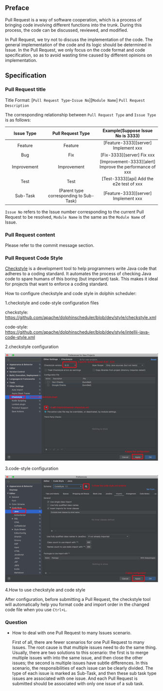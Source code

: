## Preface
Pull Request is a way of software cooperation, which is a process of bringing code involving different functions into the trunk. During this process, the code can be discussed, reviewed, and modified.

In Pull Request, we try not to discuss the implementation of the code. The general implementation of the code and its logic should be determined in Issue. In the Pull Request, we only focus on the code format and code specification, so as to avoid wasting time caused by different opinions on implementation.

## Specification

### Pull Request title

Title Format: [`Pull Request Type`-`Issue No`][`Module Name`] `Pull Request Description`

The corresponding relationship between `Pull Request Type` and `Issue Type` is as follows:

<table>
    <thead>
        <tr>
            <th style="width: 10%; text-align: center;">Issue Type</th>
            <th style="width: 20%; text-align: center;">Pull Request Type</th>
            <th style="width: 20%; text-align: center;">Example(Suppose Issue No is 3333)</th>
        </tr>
    </thead>
    <tbody>
        <tr>
            <td style="text-align: center;">Feature</td>
            <td style="text-align: center;">Feature</td>
            <td style="text-align: center;">[Feature-3333][server] Implement xxx</td>
        </tr>
        <tr>
            <td style="text-align: center;">Bug</td>
            <td style="text-align: center;">Fix</td>
            <td style="text-align: center;">[Fix-3333][server] Fix xxx</td>
        </tr>
        <tr>
            <td style="text-align: center;">Improvement</td>
            <td style="text-align: center;">Improvement</td>
            <td style="text-align: center;">[Improvement-3333][alert] Improve the performance of xxx</td>
        </tr>
        <tr>
            <td style="text-align: center;">Test</td>
            <td style="text-align: center;">Test</td>
            <td style="text-align: center;">[Test-3333][api] Add the e2e test of xxx</td>
        </tr>
        <tr>
            <td style="text-align: center;">Sub-Task</td>
            <td style="text-align: center;">(Parent type corresponding to Sub-Task)</td>
            <td style="text-align: center;">[Feature-3333][server] Implement xxx</td>
        </tr>
    </tbody>
</table>

`Issue No` refers to the Issue number corresponding to the current Pull Request to be resolved, `Module Name` is the same as the `Module Name` of Issue.

### Pull Request content

Please refer to the commit message section.

### Pull Request Code Style

[Checkstyle](https://checkstyle.sourceforge.io/) is a development tool to help programmers write Java code that adheres to a coding standard. It automates the process of checking Java code to spare humans of this boring (but important) task. This makes it ideal for projects that want to enforce a coding standard.

How to configure checkstyle and code style in dolphin scheduler:

1.checkstyle and code-style configuration files

checkstyle: https://github.com/apache/dolphinscheduler/blob/dev/style/checkstyle.xml

code-style: https://github.com/apache/dolphinscheduler/blob/dev/style/intellij-java-code-style.xml

2.checkstyle configuration

 <p align="center">
   <img src="/img/checkstyle-idea.png" alt="checkstyle idea configuration" />
 </p>
 
3.code-style configuration

 <p align="center">
   <img src="/img/code-style-idea.png" alt="code style idea configuration" />
 </p>
 
4.How to use checkstyle and code style

After configuration, before submitting a Pull Request, the checkstyle tool will automatically help you format code and import order in the changed code file when you use `Ctrl+L`.

### Question

- How to deal with one Pull Request to many Issues scenario.

    First of all, there are fewer scenarios for one Pull Request to many Issues. 
    The root cause is that multiple issues need to do the same thing.
    Usually, there are two solutions to this scenario: the first is to merge multiple issues with into the same issue, and then close the other issues;
    the second is multiple issues have subtle differences.
    In this scenario, the responsibilities of each issue can be clearly divided. The type of each issue is marked as Sub-Task, and then these sub task type issues are associated with one issue.
    And each Pull Request is submitted should be associated with only one issue of a sub task.